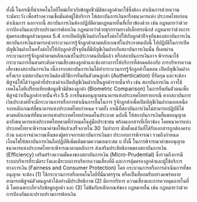 ทั้งนี้
ในกรณีที่นําเทคโนโลยีใหม่เกี่ยวกับข้อมูลชีวมิติของลูกค้ามาใช้ซึ่งต้อง
ดำเนินการด้วยความระมัดระวัง เพื่อสร้างความเชื่อมั่นต่อผู้ใช้บริการ ให้สถาบันการเงินหารือธนาคารแห่ง
ประเทศไทยก่อนดำเนินการ
นอกจากนี้ สถาบันการเงินต้องปฏิบัติตามกฎหมายอื่นที่เกี่ยวข้องด้วย เช่น
กฎหมายว่าด้วยการป้องกันและปราบปรามการฟอกเงิน กฎหมายว่าด้วยธุรกรรมทางอิเล็กทรอนิกส์
กฎหมายว่าด้วยการคุ้มครองข้อมูลส่วนบุคคล
5.4 การเปิดบัญชีเงินฝากในครั้งต่อไปให้กับลูกค้าปัจจุบันของสถาบันการเงิน
สถาบันการเงินสามารถนำกระบวนการรู้จักลูกค้าตามหลักเกณฑ์ในประกาศฉบับนี้
ไปปฏิบัติในการเปิดบัญชีเงินฝากในครั้งต่อไปให้กับลูกค้าปัจจุบันที่มีบัญชีเงินฝากกับสถาบันการเงินนั้น
ที่เคยผ่านกระบวนการรู้จักลูกค้าตามหลักเกณฑ์ในประกาศฉบับนี้แล้ว หรือสถาบันการเงินอาจ
พิจารณาใช้กระบวนการอื่นตามระดับความเสี่ยงของลูกค้าและช่องทางการให้บริการที่สอดคล้องกับ
การบริหารความเสี่ยงของสถาบันการเงิน เนื่องจากสถาบันการเงินได้ทำกระบวนการรู้จักลูกค้าในตอน
เปิดบัญชีเงินฝากครั้งแรก แต่สถาบันการเงินต้องมีวิธีการยืนยันตัวตนลูกค้า (Authentication) ที่รัดกุม
และจะต้องพิสูจน์ให้ได้ว่าลูกค้าที่ประสงค์จะเปิดบัญชีเงินฝากเป็นลูกค้ารายนั้นจริง เช่น สถาบันการเงิน
อาจใช้เทคโนโลยีเปรียบเทียบข้อมูลชีวมิติของลูกค้า (Biometric Comparison) ในการยืนยันตัวตนเพื่อ
พิสูจน์ว่าเป็นลูกค้ารายนั้นจริง
5.5 การยื่นขออนุญาตธนาคารแห่งประเทศไทยรายกรณี
หากสถาบันการเงินประสงค์ที่จะมีกระบวนการหรือการดำเนินการอื่นในการ
รู้จักลูกค้าเพื่อเปิดบัญชีเงินฝากนอกเหนือจากหลักเกณฑ์ที่ธนาคารแห่งประเทศไทยกำหนด รวมทั้ง
กรณีที่สถาบันการเงินไม่สามารถปฏิบัติได้ตามหลักเกณฑ์ที่ธนาคารแห่งประเทศไทยกำหนดในประกาศ
ฉบับนี้ ให้สถาบันการเงินยื่นขออนุญาตมายังธนาคารแห่งประเทศไทยตามที่กำหนดในคู่มือประชาชน
พร้อมเอกสารที่เกี่ยวข้อง โดยธนาคารแห่งประเทศไทยจะพิจารณาคําขอให้แล้วเสร็จภายใน 30 วันทําการ
นับตั้งแต่วันที่ได้รับเอกสารถูกต้องครบถ้วน และอาจนำความเห็นของผู้ตรวจการสถาบันการเงินมา
ประกอบการพิจารณา รวมถึงกําหนดเงื่อนไขให้สถาบันการเงินถือปฏิบัติเพิ่มเติมตามความเหมาะสม
บ
ทั้งนี้ ในการพิจารณาคำขออนุญาต ธนาคารแห่งประเทศไทยจะพิจารณาตามหลักการ
ส่งเสริมประสิทธิภาพของสถาบันการเงิน (Efficiency) เสริมสร้างความมั่นคงของสถาบันการเงิน
(Micro-Prudential) ซึ่งรวมถึงการมีระบบบริหารที่ระมัดระวังและมีระบบการบริหารความเสี่ยงที่ดี
และการคุ้มครองลูกค้าและผู้ใช้บริการทางการเงิน (Fairness and Consumer Protection) โดย
กระบวนการหรือการดำเนินการที่ขออนุญาต จะต้อง (1) ใช้กระบวนการหรือเทคโนโลยีที่มีมาตรฐาน
หรือเป็นที่ยอมรับอย่างแพร่หลาย สามารถพิสูจน์ตัวตนลูกค้าได้อย่างมีประสิทธิภาพ (2) มีการบริหาร
ความเสี่ยงและการควบคุมภายในที่ดี โดยเฉพาะเกี่ยวกับข้อมูลลูกค้า และ (3) ไม่ขัดกับหลักเกณฑ์ของ
กฎหมายอื่น เช่น กฎหมายว่าด้วยการป้องกันและปราบปรามการฟอกเงิน
